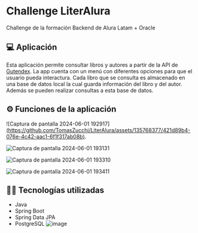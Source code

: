 # Challenge LiterAlura
Challenge de la formación Backend de Alura Latam + Oracle
## 💻 Aplicación
Esta aplicación permite consultar libros y autores a partir de la API de [Gutendex](https://gutendex.com/). La app cuenta con un menú con diferentes opciones para que el usuario pueda interactura. Cada libro que se consulta es almacenado en una base de datos local la cual guarda información del libro y del autor. Además se pueden realizar consultas a esta base de datos. 
## ⚙️ Funciones de la aplicación
![Captura de pantalla 2024-06-01 192917][(https://github.com/TomasZucchi/LiterAlura/assets/135768377/421d89b4-076e-4c42-aac1-6f1f317ab08b)](https://github.com/TomasZucchi/LiterAlura-main/blob/master/assets/1.png?raw=true).

![Captura de pantalla 2024-06-01 193131](https://github.com/TomasZucchi/LiterAlura/assets/135768377/73cca7fb-e04b-4e63-8a4e-20f997acb0ff)

![Captura de pantalla 2024-06-01 193310](https://github.com/TomasZucchi/LiterAlura/assets/135768377/d29e2e85-ef42-4cb0-a3de-246b1e86b05d)

![Captura de pantalla 2024-06-01 193411](https://github.com/TomasZucchi/LiterAlura/assets/135768377/0fd4754a-2d98-4b7a-bf0f-53527b52a6d0)
## 👨‍💻 Tecnologías utilizadas
- Java
- Spring Boot
- Spring Data JPA
- PostgreSQL
![image](https://github.com/user-attachments/assets/123e2a49-852b-48ca-8346-735ac6663df9)

